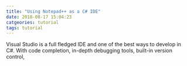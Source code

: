 ```yaml
---
title: "Using Notepad++ as a C# IDE"
date: 2018-08-17 15:04:23
catgeories: tutorial
tags: tutorial
---
```


Visual Studio is a full fledged IDE and one of the best ways to develop in C#. With code completion, in-depth debugging tools, built-in version control, 
